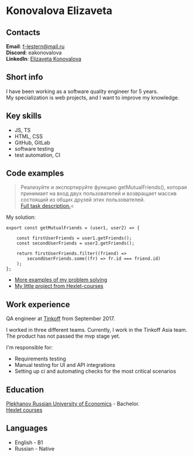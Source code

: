 # Konovalova Elizaveta

## Contacts
**Email**: f-lestern@mail.ru  
**Discord**: eakonovalova  
**LinkedIn**: [Elizaveta Konovalova](https://www.linkedin.com/in/elizaveta-konovalova/)

## Short info
I have been working as a software quality engineer for 5 years.  
My specialization is web projects, and I want to improve my knowledge.

## Key skills
* JS, TS
* HTML, CSS
* GitHub, GitLab
* software testing
* test automation, CI

## Code examples
>Реализуйте и экспортируйте функцию getMutualFriends(), которая принимает на вход двух пользователей и возвращает массив состоящий из общих друзей этих пользователей.  
[Full task description.](https://github.com/eakonovalova/Hexlet-courses/blob/main/JS%20An%20Introduction%20to%20OOP/Learning%20tasks/getMutualFriends.js)<

My solution:
```
export const getMutualFriends = (user1, user2) => {

    const firstUserFriends = user1.getFriends();
    const secondUserFriends = user2.getFriends();

    return firstUserFriends.filter((friend) =>
        secondUserFriends.some((fr) => fr.id === friend.id)
    );
};
```

* [More examples of my problem solving](https://github.com/eakonovalova/Hexlet-courses)
* [My little project from Hexlet-courses](https://github.com/eakonovalova/frontend-project-lvl1)

## Work experience
QA engineer at [Tinkoff](https://tinkoffgroup.com/) from September 2017.

I worked in three different teams. Currently, I work in the Tinkoff Asia team.  
The product has not passed the mvp stage yet.

I'm responsible for:
* Requirements testing
* Manual testing for UI and API integrations
* Setting up ci and automating checks for the most critical scenarios

## Education
[Plekhanov Russian University of Economics](https://www.rea.ru/en/Pages/default.aspx) - Bachelor.  
[Hexlet courses](https://ru.hexlet.io/u/eakonovalova)

## Languages
* English - B1
* Russian - Native
